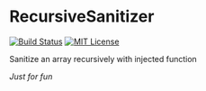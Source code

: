 # RecursiveSanitizer

[![Build Status](https://travis-ci.org/Czerny-F/RecursiveSanitizer.svg?branch=master)](https://travis-ci.org/Czerny-F/RecursiveSanitizer)
[![MIT License](http://img.shields.io/badge/license-MIT-blue.svg?style=flat)](LICENSE)

Sanitize an array recursively with injected function

*Just for fun*
